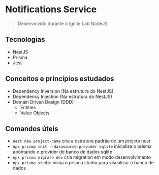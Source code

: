 # Notifications Service

> Desenvolvido durante o Ignite Lab NodeJS

## Tecnologias

* NestJS
* Prisma
* Jest

## Conceitos e princípios estudados

* Dependency Inversion (Na estrutura do NestJS)
* Dependency Injection (Na estrutura do NestJS)
* Domain Driven Design (DDD)
  * Entities
  * Value Objects

## Comandos úteis

* `nest new project-name` cria a estrutura padrão de um projeto nest
* `npx prisma init --datasource-provider sqlite` inicializa o prisma apontando o provider de banco de dados sqlite
* `npx prisma migrate dev` cria migration em modo desenvolvimento
* `npx prisma studio` inicia o prisma studio para visualizar o banco de dados
